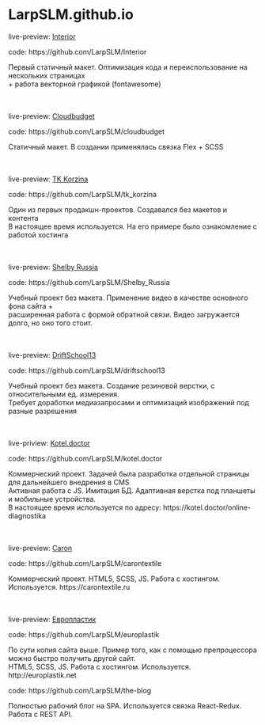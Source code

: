 # LarpSLM.github.io

live-preview: <a href="https://larpslm.github.io/Interior/">Interior</a>
<p>code: https://github.com/LarpSLM/Interior</p>
<p>Первый статичный макет. Оптимизация кода и переиспользование на нескольких страницах<br>
   + работа векторной графикой (fontawesome)</p>
<br>
<br>
live-preview: <a href="https://larpslm.github.io/cloudbudget/">Cloudbudget</a>
<p>code: https://github.com/LarpSLM/cloudbudget </p>
<p>Статичный макет. В создании применялась связка Flex + SCSS<p>
<br>
<br>
live-preview: <a href="https://larpslm.github.io/tk_korzina/">TK Korzina</a>
<p>code: https://github.com/LarpSLM/tk_korzina </p>
<p>Один из первых продакшн-проектов. Создавался без макетов и контента<br>
  В настоящее время используется. На его примере было ознакомление с работой хостинга</p>
<br>
<br>
live-preview: <a href="https://larpslm.github.io/Shelby_Russia/">Shelby Russia</a>
<p>code: https://github.com/LarpSLM/Shelby_Russia</p>
<p>Учебный проект без макета. Применение видео в качестве основного фона сайта +<br> 
  расширенная работа с формой обратной связи. Видео загружается долго, но оно того стоит.</p> 
<br>
<br>
live-preview: <a href="https://LarpSLM.github.io/driftschool13/">DriftSchool13</a>
<p>code: https://github.com/LarpSLM/driftschool13</p>
<p>Учебный проект без макета. Создание резиновой верстки, с относительными ед. измерения.<br>
  Требует доработки медиазапросами и оптимизаций изображений под разные разрешения</p>
<br>
<br>
live-priview: <a href="https://larpslm.github.io/kotel.doctor/">Kotel.doctor</a>
<p>code: https://github.com/LarpSLM/kotel.doctor</p>
<p>Коммерческий проект. Задачей была разработка отдельной страницы для дальнейшего внедрения в CMS<br>
  Активная работа с JS. Имитация БД. Адаптивная верстка под планшеты и мобильные устройства.<br>
  В настоящее время используется по адресу: https://kotel.doctor/online-diagnostika</p>
<br>  
<br>
live-preview: <a href="https://larpslm.github.io/carontextile/">Caron</a>
<p>code: https://github.com/LarpSLM/carontextile</p>
<p>Коммерческий проект. HTML5, SCSS, JS. Работа с хостингом. Используется. https://carontextile.ru</p>
<br>
<br>
live-preview: <a href="https://larpslm.github.io/europlastik/">Европластик</a>
<p>code: https://github.com/LarpSLM/europlastik</p>
<p>По сути копия сайта выше. Пример того, как с помощью препроцессора можно быстро получить другой сайт.<br>
  HTML5, SCSS, JS. Работа с хостингом. Используется. http://europlastik.net</p>

<p>code: https://github.com/LarpSLM/the-blog</p>
<p>Полностью рабочий блог на SPA. Используется связка React-Redux. Работа с REST API.</p>
